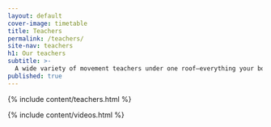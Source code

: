 ```yaml
---
layout: default
cover-image: timetable
title: Teachers
permalink: /teachers/
site-nav: teachers
h1: Our teachers
subtitle: >-
  A wide variety of movement teachers under one roof—everything your body needs to feel good.
published: true
---
```


<div class="Longform" markdown="1">
{% include content/teachers.html %}
</div>

{% include content/videos.html %}